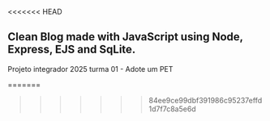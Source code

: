 
<<<<<<< HEAD
## Clean Blog made with JavaScript using Node, Express, EJS and SqLite.

Projeto integrador 2025 turma 01 - Adote um PET


=======
>>>>>>> 84ee9ce99dbf391986c95237effd1d7f7c8a5e6d
